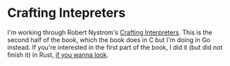 # Crafting Intepreters

I'm working through Robert Nystrom's [Crafting Interpreters](http://craftinginterpreters.com/).
This is the second half of the book, which the book does in C but I'm doing in
Go instead. If you're interested in the first part of the book, I did it (but
did not finish it) in Rust, [if you wanna look](https://github.com/mmcclimon/crafting-interpreters).
